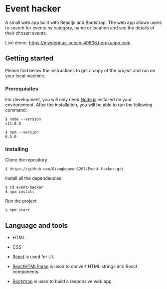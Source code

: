 # Event hacker

A small web app built with Reactjs and Bootstrap. The web app allows users to search for events by category, name or location and see the details of their chosen events. 

Live demo: https://mysterious-ocean-49908.herokuapp.com

## Getting started 

Please find below the instructions to get a copy of the project and run on your local machine.

### Prerequisites

For development, you will only need [Node.js](https://nodejs.org/en/) installed on your environement. After the installation, you will be able to run the following command: 
```
$ node --version
v11.8.0
```
```
$ npm --version
6.5.0
```

### Installing

Clone the repository 
```
$ https://github.com/GiangNguyen1207/Event-hacker.git
```

Install all the dependencies
```
$ cd event-hacker
$ npm install
```

Run the project
```
$ npm start
```

## Language and tools

* HTML

* CSS

* [React](https://reactjs.org/) is used for UI.

* [ReactHTMLParse](https://www.npmjs.com/package/react-html-parser) is used to convert HTML strings into React components.

* [Bootstrap](https://getbootstrap.com/) is used to build a responsive web app.







